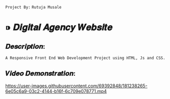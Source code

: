 `Project By:` `Rutuja Musale`
# ⁍ 𝑫𝒊𝒈𝒊𝒕𝒂𝒍 𝑨𝒈𝒆𝒏𝒄𝒚 𝑾𝒆𝒃𝒔𝒊𝒕𝒆



## 𝑫𝒆𝒔𝒄𝒓𝒊𝒑𝒕𝒊𝒐𝒏:

```
A Responsive Front End Web Development Project using HTML, Js and CSS.
```

## 𝑽𝒊𝒅𝒆𝒐 𝑫𝒆𝒎𝒐𝒏𝒔𝒕𝒓𝒂𝒕𝒊𝒐𝒏:



https://user-images.githubusercontent.com/69392848/181238265-6e05c6a9-03c2-4144-b16f-6c709e078771.mp4



